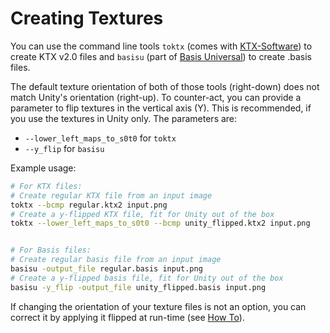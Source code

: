 # Creating Textures

You can use the command line tools `toktx` (comes with [KTX-Software][ktxsoftware]) to create KTX v2.0 files and `basisu` (part of [Basis Universal][basisu]) to create .basis files.

The default texture orientation of both of those tools (right-down) does not match Unity's orientation (right-up). To counter-act, you can provide a parameter to flip textures in the vertical axis (Y). This is recommended, if you use the textures in Unity only. The parameters are:

- `--lower_left_maps_to_s0t0` for `toktx`
- `--y_flip` for `basisu`

Example usage:

```bash
# For KTX files:
# Create regular KTX file from an input image
toktx --bcmp regular.ktx2 input.png
# Create a y-flipped KTX file, fit for Unity out of the box
toktx --lower_left_maps_to_s0t0 --bcmp unity_flipped.ktx2 input.png


# For Basis files:
# Create regular basis file from an input image
basisu -output_file regular.basis input.png
# Create a y-flipped basis file, fit for Unity out of the box
basisu -y_flip -output_file unity_flipped.basis input.png
```

If changing the orientation of your texture files is not an option, you can correct it by applying it flipped at run-time (see [How To](./how-to.md)).

[basisu]: https://github.com/BinomialLLC/basis_universal
[ktxsoftware]: https://github.com/KhronosGroup/KTX-Software
